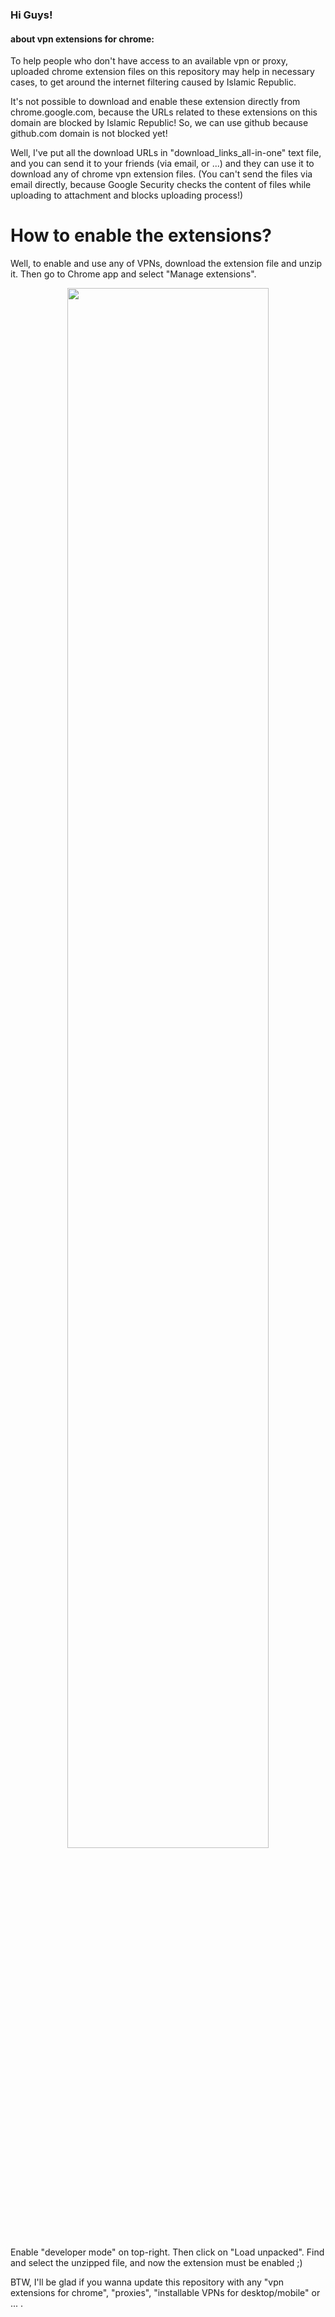 
<h3>
Hi Guys!
</h3>

<h4>
about vpn extensions for chrome:
</h4>
To help people who don't have access to an available vpn or proxy, uploaded chrome extension files on this repository may help in necessary cases, to get around the internet filtering caused by Islamic Republic.
<br/>

It's not possible to download and enable these extension directly from chrome.google.com, because the URLs related to these extensions on this domain are blocked by Islamic Republic!
So, we can use github because github.com domain is not blocked yet!
<br/>

Well, I've put all the download URLs in "download_links_all-in-one" text file, and you can send it to your friends (via email, or ...) and they can use it to download any of chrome vpn extension files. (You can't send the files via email directly, because Google Security checks the content of files while uploading to attachment and blocks uploading process!)

# How to enable the extensions?
Well, to enable and use any of VPNs, download the extension file and unzip it. Then go to Chrome app and select "Manage extensions".

<p align='center'>
  <img src="https://github.com/AliirezaMohammadii/VPN-Extensions-for-Chrome/blob/main/images/select%20Manage%20extensions.png" width='80%' height='80%' />
</p>

Enable "developer mode" on top-right. Then click on "Load unpacked". Find and select the unzipped file, and now the extension must be enabled ;)
<br/>

BTW, I'll be glad if you wanna update this repository with any "vpn extensions for chrome", "proxies", "installable VPNs for desktop/mobile" or ... .
